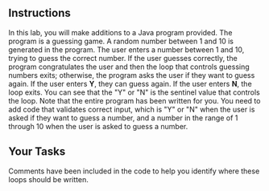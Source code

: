 ## Instructions

In this lab, you will make additions to a Java program provided. The program is a guessing game. A random number between 1 and 10 is generated in the program. The user enters a number between 1 and 10, trying to guess the correct number. If the user guesses correctly, the program congratulates the user and then the loop that controls guessing numbers exits; otherwise, the program asks the user if they want to guess again. If the user enters **Y**, they can guess again. If the user enters **N**, the loop exits. You can see that the "Y" or "N" is the sentinel value that controls the loop. Note that the entire program has been written for you. You need to add code that validates correct input, which is "Y" or "N" when the user is asked if they want to guess a number, and a number in the range of 1 through 10 when the user is asked to guess a number.

## Your Tasks

Comments have been included in the code to help you identify where these loops should be written.
